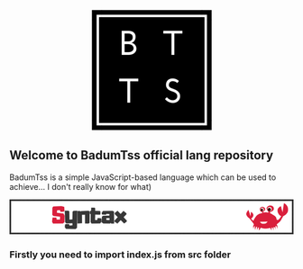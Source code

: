 <p align="center">
  <img src="https://raw.githubusercontent.com/Chank1e/badum-tss/master/img/logo.png"/>
</p>

## Welcome to BadumTss official lang repository


BadumTss is a simple JavaScript-based language which can be used to achieve... I don't really know for what)
<p align="center">
  <img src="https://raw.githubusercontent.com/Chank1e/badum-tss/master/img/banners/syntax.jpg"/>
</p>

### Firstly you need to import index.js from src folder


